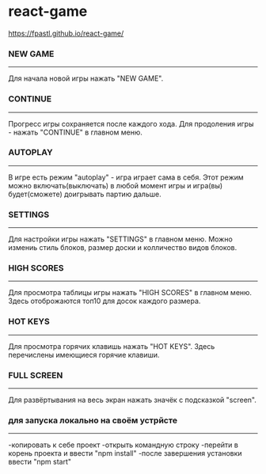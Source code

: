 # react-game 
https://fpastl.github.io/react-game/
### NEW GAME
---
Для начала новой игры нажать "NEW GAME".

### CONTINUE
---
Прогресс игры сохраняется после каждого хода. Для продоления игры - нажать "CONTINUE" в главном меню.

### AUTOPLAY
---
В игре есть режим "autoplay" - игра играет сама в себя. Этот режим можно включать(выключать) в любой момент игры и игра(вы) будет(сможете) 
доигрывать партию дальше.

### SETTINGS
---
Для настройки игры нажать "SETTINGS" в главном меню. Можно измениь стиль блоков, размер доски и колличество видов блоков.


### HIGH SCORES
---
Для просмотра таблицы игры нажать "HIGH SCORES" в главном меню. Здесь отоброжаются топ10 для досок каждого размера. 

### HOT KEYS
---
Для просмотра горячих клавишь нажать "HOT KEYS". Здесь перечислены имеющиеся горячие клавиши.

### FULL SCREEN
---
Для развёртывания на весь экран нажать значёк с подсказкой "screen".

### для запуска локально на своём устрйсте
---
-копировать к себе проект
-открыть командную строку
-перейти в корень проекта и ввести "npm install"
-после завершения установки ввести "npm start"
